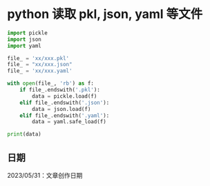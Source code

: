 # python 读取 pkl, json, yaml 等文件

```python
import pickle
import json
import yaml

file_ = 'xx/xxx.pkl'
file_ = "xx/xxx.json"
file_ = 'xx/xxx.yaml'

with open(file_, 'rb') as f:
    if file_.endswith('.pkl'):
        data = pickle.load(f)
    elif file_.endswith('.json'):
        data = json.load(f)
    elif file_.endswith('.yaml'):
        data = yaml.safe_load(f)

print(data)
```

## 日期

2023/05/31：文章创作日期

